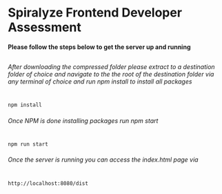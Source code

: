 # Spiralyze Frontend Developer Assessment

#### Please follow the steps below to get the server up and running

##

###### After downloading the compressed folder please extract to a destination folder of choice and navigate to the the root of the destination folder via any terminal of choice and run npm install to install all packages

#

```sh
npm install
```

###### Once NPM is done installing packages run npm start

#

```sh
npm run start
```

###### Once the server is running you can access the index.html page via

#

```sh
http://localhost:8080/dist
```
